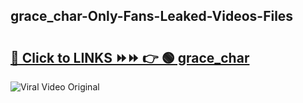 
 ## grace_char-Only-Fans-Leaked-Videos-Files

# <h2><a href="https://mediaupload.pro?grace_char">🔗 Click to LINKS ⏩⏩ 👉 🟢 grace_char </a></h2>

<a href="https://mediaupload.pro?grace_char" rel="nofollow" data-target="animated-image.originalLink"><img src="https://i.ibb.co.com/xMMVF88/686577567.gif" alt="Viral Video Original" style="max-width: 100%; display: inline-block;" data-target="animated-image.originalImage"></a>